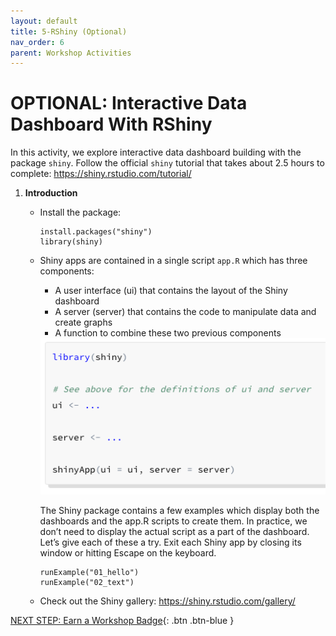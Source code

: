 ```yaml
---
layout: default
title: 5-RShiny (Optional)
nav_order: 6
parent: Workshop Activities
---
```


# OPTIONAL: Interactive Data Dashboard With RShiny

In this activity, we explore interactive data dashboard building with the package `shiny`. Follow the official `shiny` tutorial that takes about 2.5 hours to complete: https://shiny.rstudio.com/tutorial/

1.  **Introduction**

    -   Install the package:
    
        ```
        install.packages("shiny")
        library(shiny)
        ```
    
    -   Shiny apps are contained in a single script `app.R` which has three components:
    
        -   A user interface (ui) that contains the layout of the Shiny dashboard
        -   A server (server) that contains the code to manipulate data and create graphs
        -   A function to combine these two previous components
            
        <img src="images/act-4/intro-1.png" alt="shiny app" style="width:720px;">
        
        The Shiny package contains a few examples which display both the dashboards and the app.R scripts to create them. In practice, we don’t need to display the actual script as a part of the dashboard. Let’s give each of these a try. Exit each Shiny app by closing its window or hitting Escape on the keyboard.
        
        ```
        runExample("01_hello")
        runExample("02_text")
        ```
    - Check out the Shiny gallery: https://shiny.rstudio.com/gallery/

[NEXT STEP: Earn a Workshop Badge](informal-credentials.html){: .btn .btn-blue }

